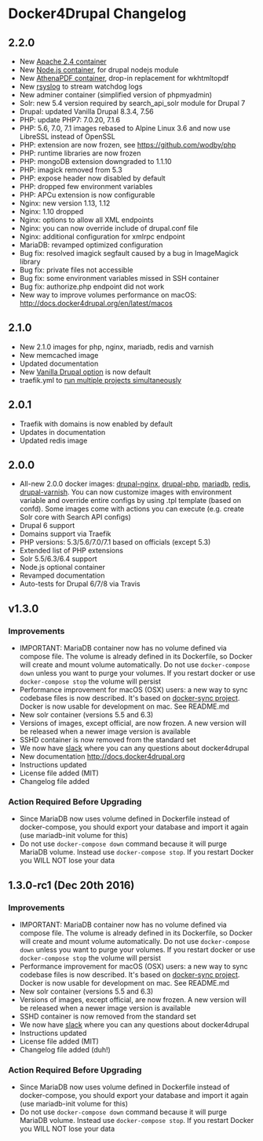 # Docker4Drupal Changelog

## 2.2.0

* New [Apache 2.4 container](http://docs.docker4drupal.org/en/latest/containers/apache)
* New [Node.js container](http://docs.docker4drupal.org/en/latest/containers/nodejs), for drupal nodejs module
* New [AthenaPDF container](http://docs.docker4drupal.org/en/latest/containers/athenapdf), drop-in replacement for wkhtmltopdf
* New [rsyslog](http://docs.docker4drupal.org/en/latest/containers/rsyslog) to stream watchdog logs
* New adminer container (simplified version of phpmyadmin)
* Solr: new 5.4 version required by search_api_solr module for Drupal 7
* Drupal: updated Vanilla Drupal 8.3.4, 7.56
* PHP: update PHP7: 7.0.20, 7.1.6
* PHP: 5.6, 7.0, 7.1 images rebased to Alpine Linux 3.6 and now use LibreSSL instead of OpenSSL
* PHP: extension are now frozen, see https://github.com/wodby/php
* PHP: runtime libraries are now frozen
* PHP: mongoDB extension downgraded to 1.1.10
* PHP: imagick removed from 5.3 
* PHP: expose header now disabled by default
* PHP: dropped few environment variables
* PHP: APCu extension is now configurable
* Nginx: new version 1.13, 1.12
* Nginx: 1.10 dropped
* Nginx: options to allow all XML endpoints
* Nginx: you can now override include of drupal.conf file
* Nginx: additional configuration for xmlrpc endpoint
* MariaDB: revamped optimized configuration
* Bug fix: resolved imagick segfault caused by a bug in ImageMagick library
* Bug fix: private files not accessible
* Bug fix: some environment variables missed in SSH container
* Bug fix: authorize.php endpoint did not work
* New way to improve volumes performance on macOS: http://docs.docker4drupal.org/en/latest/macos

## 2.1.0

* New 2.1.0 images for php, nginx, mariadb, redis and varnish
* New memcached image
* Updated documentation
* New [Vanilla Drupal option](http://docs.docker4drupal.org/en/latest/#1-run-vanilla-drupal-from-image-default) is now default 
* traefik.yml to [run multiple projects simultaneously](http://docs.docker4drupal.org/en/latest/multiple-projects/)

## 2.0.1

* Traefik with domains is now enabled by default
* Updates in documentation
* Updated redis image

## 2.0.0

* All-new 2.0.0 docker images: [drupal-nginx](https://github.com/wodby/drupal-nginx/), [drupal-php](https://github.com/wodby/drupal-php/), [mariadb](https://github.com/wodby/mariadb/), [redis](https://github.com/wodby/redis/), [drupal-varnish](https://github.com/wodby/drupal-varnish/). You can now customize images with environment variable and override entire configs by using .tpl template (based on confd). Some images come with actions you can execute (e.g. create Solr core with Search API configs)
* Drupal 6 support
* Domains support via Traefik
* PHP versions: 5.3/5.6/7.0/7.1 based on officials (except 5.3)
* Extended list of PHP extensions
* Solr 5.5/6.3/6.4 support
* Node.js optional container
* Revamped documentation
* Auto-tests for Drupal 6/7/8 via Travis

## v1.3.0

### Improvements

* IMPORTANT: MariaDB container now has no volume defined via compose file. The volume is already defined in its Dockerfile, so Docker will create and mount volume automatically. Do not use `docker-compose down` unless you want to purge your volumes. If you restart docker or use `docker-compose stop` the volume will persist
* Performance improvement for macOS (OSX) users: a new way to sync codebase files is now described. It's based on [docker-sync project](https://github.com/EugenMayer/docker-sync/). Docker is now usable for development on mac. See README.md
* New solr container (versions 5.5 and 6.3)
* Versions of images, except official, are now frozen. A new version will be released when a newer image version is available
* SSHD container is now removed from the standard set
* We now have [slack](https://slack.wodby.com) where you can any questions about docker4drupal 
* New documentation http://docs.docker4drupal.org
* Instructions updated
* License file added (MIT)
* Changelog file added

### Action Required Before Upgrading

* Since MariaDB now uses volume defined in Dockerfile instead of docker-compose, you should export your database and import it again (use mariadb-init volume for this)
* Do not use `docker-compose down` command because it will purge MariaDB volume. Instead use `docker-compose stop`. If you restart Docker you WILL NOT lose your data

## 1.3.0-rc1 (Dec 20th 2016)

### Improvements

* IMPORTANT: MariaDB container now has no volume defined via compose file. The volume is already defined in its Dockerfile, so Docker will create and mount volume automatically. Do not use `docker-compose down` unless you want to purge your volumes. If you restart docker or use `docker-compose stop` the volume will persist
* Performance improvement for macOS (OSX) users: a new way to sync codebase files is now described. It's based on [docker-sync project](https://github.com/EugenMayer/docker-sync/). Docker is now usable for development on mac. See README.md
* New solr container (versions 5.5 and 6.3)
* Versions of images, except official, are now frozen. A new version will be released when a newer image version is available
* SSHD container is now removed from the standard set
* We now have [slack](https://slack.wodby.com) where you can any questions about docker4drupal 
* Instructions updated
* License file added (MIT)
* Changelog file added (duh!)

### Action Required Before Upgrading

* Since MariaDB now uses volume defined in Dockerfile instead of docker-compose, you should export your database and import it again (use mariadb-init volume for this)
* Do not use `docker-compose down` command because it will purge MariaDB volume. Instead use `docker-compose stop`. If you restart Docker you WILL NOT lose your data
